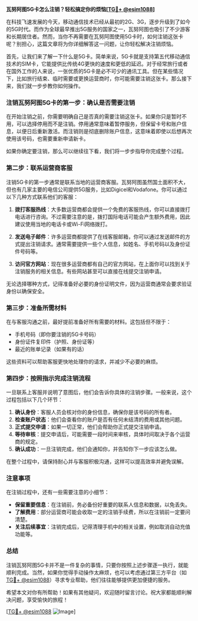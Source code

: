 **瓦努阿图5G卡怎么注销？轻松搞定你的烦恼[[TG💪+ @esim1088](https://t.me/s/esim1088)]**

在科技飞速发展的今天，移动通信技术已经从最初的2G、3G，逐步升级到了如今的5G时代。而作为全球最早推出5G服务的国家之一，瓦努阿图也吸引了不少游客和长期居住者。然而，当你不再需要在瓦努阿图使用5G卡时，如何注销这张卡呢？别担心，这篇文章将为你详细解答这一问题，让你轻松解决注销烦恼。

首先，让我们来了解一下什么是5G卡。简单来说，5G卡就是支持第五代移动通信技术的SIM卡，它能提供比传统4G更快的速度和更低的延迟。对于经常旅行或者在国外工作的人来说，一张优质的5G卡是必不可少的通讯工具。但在某些情况下，比如旅行结束、临时需要或更换运营商时，你可能需要注销这张卡。那么接下来，我们就一步步教你如何操作。

### 注销瓦努阿图5G卡的第一步：确认是否需要注销

在开始注销之前，你需要明确自己是否真的需要注销这张卡。如果你只是暂时不用，可以选择停用而不是注销。停用通常意味着暂停服务，但保留卡号和账户信息，以便日后重新激活。而注销则是彻底删除账户信息，这意味着即使以后想再次使用该号码，也需要重新申请新卡。

如果你确定要注销，那么可以继续往下看，我们将一步步指导你完成整个过程。

### 第二步：联系运营商客服

注销5G卡的第一步通常是联系当地的运营商客服。瓦努阿图虽然国土面积不大，但也有几家主要的电信公司提供5G服务，比如Digicel和Vodafone。你可以通过以下几种方式联系他们的客服：

1. **拨打客服热线**：大多数运营商都会提供一个免费的客服热线，你可以直接拨打电话进行咨询。不过需要注意的是，拨打国际电话可能会产生额外费用，因此建议使用当地的电话卡或Wi-Fi网络拨打。
   
2. **发送电子邮件**：许多运营商都提供了在线客服邮箱，你可以通过发送邮件的方式提出注销请求。通常需要提供一些个人信息，如姓名、手机号码以及身份证件号码等。

3. **访问官方网站**：现在很多运营商都有自己的官方网站，在上面你可以找到关于注销服务的相关信息。有些网站甚至可以直接在线提交注销申请。

无论选择哪种方式，记得准备好必要的身份证明文件，因为运营商通常会要求验证身份以确保安全。

### 第三步：准备所需材料

在与客服沟通之前，最好提前准备好所有需要的材料。这包括但不限于：

- 手机号码（即你要注销的5G卡号码）
- 身份证件复印件（护照、身份证等）
- 最近的账单记录（如果有的话）

这些资料可以帮助客服更快地处理你的请求，并减少不必要的麻烦。

### 第四步：按照指示完成注销流程

一旦联系上客服并说明了意图后，他们会告诉你具体的注销步骤。一般来说，这个过程包括以下几个环节：

1. **确认身份**：客服人员会核对你的身份信息，确保你是该号码的所有者。
2. **检查账户状态**：他们会查看你的账户是否有任何未结清的费用或其他问题。
3. **正式提交申请**：如果一切正常，他们会帮助你正式提交注销申请。
4. **等待审核**：提交申请后，可能需要一段时间来审核，具体时间取决于各个运营商的规定。
5. **确认成功**：一旦注销完成，他们会通知你，并告知你下一步应该怎么做。

在整个过程中，请保持耐心并与客服积极沟通，这样可以提高效率并避免误解。

### 注意事项

在注销过程中，还有一些需要注意的小细节：

- **保留重要信息**：在注销前，务必备份好重要的联系人信息和数据，以免丢失。
- **了解费用**：部分运营商可能会收取一定的注销手续费，所以在注销前一定要问清楚。
- **关注后续事宜**：注销完成后，记得清理手机中的相关设置，例如取消自动充值功能等。

### 总结

注销瓦努阿图5G卡并不是一件复杂的事情，只要你按照上述步骤逐一执行，就能顺利完成。当然，如果你觉得手动操作太麻烦，也可以考虑通过第三方平台（如[TG💪+ @esim1088](https://t.me/s/esim1088)）寻求专业帮助，他们往往能够提供更加便捷的服务。

希望本文对你有所帮助！如果有其他疑问，欢迎随时留言讨论。祝大家都能顺利解决问题，享受愉快的旅程！

[[TG💪+ @esim1088](https://t.me/s/esim1088) ![Image](https://i.postimg.cc/4NQfJmqS/Snipaste-2025-05-13-00-14-12.png)]